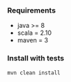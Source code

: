 ### Requirements 
 - java >= 8
 - scala = 2.10
 - maven = 3
 
### Install with tests 

``mvn clean install`` 

